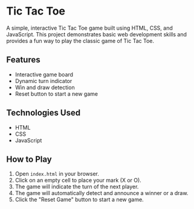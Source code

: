 # Tic Tac Toe

A simple, interactive Tic Tac Toe game built using HTML, CSS, and JavaScript. This project demonstrates basic web development skills and provides a fun way to play the classic game of Tic Tac Toe.

## Features

- Interactive game board
- Dynamic turn indicator
- Win and draw detection
- Reset button to start a new game

## Technologies Used

- HTML
- CSS
- JavaScript

## How to Play

1. Open `index.html` in your browser.
2. Click on an empty cell to place your mark (X or O).
3. The game will indicate the turn of the next player.
4. The game will automatically detect and announce a winner or a draw.
5. Click the "Reset Game" button to start a new game.
